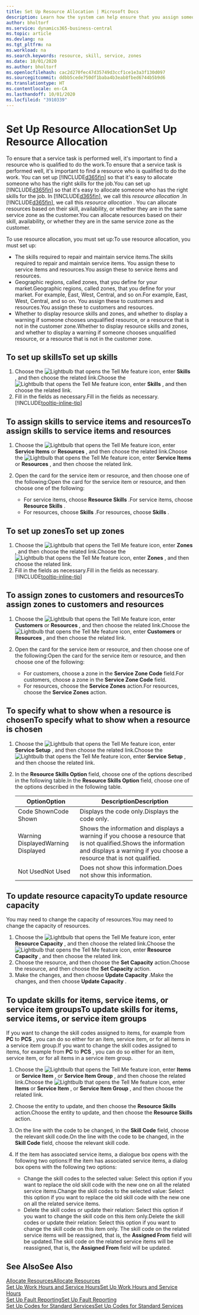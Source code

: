 ```yaml
---
title: Set Up Resource Allocation | Microsoft Docs
description: Learn how the system can help ensure that you assign someone who has the skills required to provide a service.
author: bholtorf
ms.service: dynamics365-business-central
ms.topic: article
ms.devlang: na
ms.tgt_pltfrm: na
ms.workload: na
ms.search.keywords: resource, skill, service, zones
ms.date: 10/01/2020
ms.author: bholtorf
ms.openlocfilehash: cac2d270fec47d35749d3ccf1ce1e3a3f130d097
ms.sourcegitcommit: ddbb5cede750df1baba4b3eab8fbed6744b5b9d6
ms.translationtype: HT
ms.contentlocale: en-CA
ms.lasthandoff: 10/01/2020
ms.locfileid: "3910339"
---
```

# <a name="set-up-resource-allocation"></a><span data-ttu-id="9838e-103">Set Up Resource Allocation</span><span class="sxs-lookup"><span data-stu-id="9838e-103">Set Up Resource Allocation</span></span>
<span data-ttu-id="9838e-104">To ensure that a service task is performed well, it's important to find a resource who is qualified to do the work.</span><span class="sxs-lookup"><span data-stu-id="9838e-104">To ensure that a service task is performed well, it's important to find a resource who is qualified to do the work.</span></span> <span data-ttu-id="9838e-105">You can set up [!INCLUDE[d365fin](includes/d365fin_md.md)] so that it's easy to allocate someone who has the right skills for the job.</span><span class="sxs-lookup"><span data-stu-id="9838e-105">You can set up [!INCLUDE[d365fin](includes/d365fin_md.md)] so that it's easy to allocate someone who has the right skills for the job.</span></span> <span data-ttu-id="9838e-106">In [!INCLUDE[d365fin](includes/d365fin_md.md)], we call this _resource allocation_ .</span><span class="sxs-lookup"><span data-stu-id="9838e-106">In [!INCLUDE[d365fin](includes/d365fin_md.md)], we call this _resource allocation_ .</span></span> <span data-ttu-id="9838e-107">You can allocate resources based on their skill, availability, or whether they are in the same service zone as the customer.</span><span class="sxs-lookup"><span data-stu-id="9838e-107">You can allocate resources based on their skill, availability, or whether they are in the same service zone as the customer.</span></span> 

<span data-ttu-id="9838e-108">To use resource allocation, you must set up:</span><span class="sxs-lookup"><span data-stu-id="9838e-108">To use resource allocation, you must set up:</span></span>  
  
* <span data-ttu-id="9838e-109">The skills required to repair and maintain service items.</span><span class="sxs-lookup"><span data-stu-id="9838e-109">The skills required to repair and maintain service items.</span></span> <span data-ttu-id="9838e-110">You assign these to service items and resources.</span><span class="sxs-lookup"><span data-stu-id="9838e-110">You assign these to service items and resources.</span></span>  
* <span data-ttu-id="9838e-111">Geographic regions, called zones, that you define for your market.</span><span class="sxs-lookup"><span data-stu-id="9838e-111">Geographic regions, called zones, that you define for your market.</span></span> <span data-ttu-id="9838e-112">For example, East, West, Central, and so on.</span><span class="sxs-lookup"><span data-stu-id="9838e-112">For example, East, West, Central, and so on.</span></span> <span data-ttu-id="9838e-113">You assign these to customers and resources.</span><span class="sxs-lookup"><span data-stu-id="9838e-113">You assign these to customers and resources.</span></span>  
* <span data-ttu-id="9838e-114">Whether to display resource skills and zones, and whether to display a warning if someone chooses unqualified resource, or a resource that is not in the customer zone.</span><span class="sxs-lookup"><span data-stu-id="9838e-114">Whether to display resource skills and zones, and whether to display a warning if someone chooses unqualified resource, or a resource that is not in the customer zone.</span></span>  

## <a name="to-set-up-skills"></a><span data-ttu-id="9838e-115">To set up skills</span><span class="sxs-lookup"><span data-stu-id="9838e-115">To set up skills</span></span>
1. <span data-ttu-id="9838e-116">Choose the ![Lightbulb that opens the Tell Me feature](media/ui-search/search_small.png "Tell me what you want to do") icon, enter **Skills** , and then choose the related link.</span><span class="sxs-lookup"><span data-stu-id="9838e-116">Choose the ![Lightbulb that opens the Tell Me feature](media/ui-search/search_small.png "Tell me what you want to do") icon, enter **Skills** , and then choose the related link.</span></span>  
2. <span data-ttu-id="9838e-117">Fill in the fields as necessary.</span><span class="sxs-lookup"><span data-stu-id="9838e-117">Fill in the fields as necessary.</span></span> [!INCLUDE[tooltip-inline-tip](includes/tooltip-inline-tip_md.md)]  

## <a name="to-assign-skills-to-service-items-and-resources"></a><span data-ttu-id="9838e-118">To assign skills to service items and resources</span><span class="sxs-lookup"><span data-stu-id="9838e-118">To assign skills to service items and resources</span></span>
1. <span data-ttu-id="9838e-119">Choose the ![Lightbulb that opens the Tell Me feature](media/ui-search/search_small.png "Tell me what you want to do") icon, enter **Service Items** or **Resources** , and then choose the related link.</span><span class="sxs-lookup"><span data-stu-id="9838e-119">Choose the ![Lightbulb that opens the Tell Me feature](media/ui-search/search_small.png "Tell me what you want to do") icon, enter **Service Items** or **Resources** , and then choose the related link.</span></span>  
2. <span data-ttu-id="9838e-120">Open the card for the service item or resource, and then choose one of the following:</span><span class="sxs-lookup"><span data-stu-id="9838e-120">Open the card for the service item or resource, and then choose one of the following:</span></span>  
  
    * <span data-ttu-id="9838e-121">For service items, choose **Resource Skills** .</span><span class="sxs-lookup"><span data-stu-id="9838e-121">For service items, choose **Resource Skills** .</span></span>  
    * <span data-ttu-id="9838e-122">For resources, choose **Skills** .</span><span class="sxs-lookup"><span data-stu-id="9838e-122">For resources, choose **Skills** .</span></span>  

## <a name="to-set-up-zones"></a><span data-ttu-id="9838e-123">To set up zones</span><span class="sxs-lookup"><span data-stu-id="9838e-123">To set up zones</span></span>
1. <span data-ttu-id="9838e-124">Choose the ![Lightbulb that opens the Tell Me feature](media/ui-search/search_small.png "Tell me what you want to do") icon, enter **Zones** , and then choose the related link.</span><span class="sxs-lookup"><span data-stu-id="9838e-124">Choose the ![Lightbulb that opens the Tell Me feature](media/ui-search/search_small.png "Tell me what you want to do") icon, enter **Zones** , and then choose the related link.</span></span>  
2. <span data-ttu-id="9838e-125">Fill in the fields as necessary.</span><span class="sxs-lookup"><span data-stu-id="9838e-125">Fill in the fields as necessary.</span></span> [!INCLUDE[tooltip-inline-tip](includes/tooltip-inline-tip_md.md)]  

## <a name="to-assign-zones-to-customers-and-resources"></a><span data-ttu-id="9838e-126">To assign zones to customers and resources</span><span class="sxs-lookup"><span data-stu-id="9838e-126">To assign zones to customers and resources</span></span> 
1. <span data-ttu-id="9838e-127">Choose the ![Lightbulb that opens the Tell Me feature](media/ui-search/search_small.png "Tell me what you want to do") icon, enter **Customers** or **Resources** , and then choose the related link.</span><span class="sxs-lookup"><span data-stu-id="9838e-127">Choose the ![Lightbulb that opens the Tell Me feature](media/ui-search/search_small.png "Tell me what you want to do") icon, enter **Customers** or **Resources** , and then choose the related link.</span></span>  
2. <span data-ttu-id="9838e-128">Open the card for the service item or resource, and then choose one of the following:</span><span class="sxs-lookup"><span data-stu-id="9838e-128">Open the card for the service item or resource, and then choose one of the following:</span></span>  
  
    * <span data-ttu-id="9838e-129">For customers, choose a zone in the **Service Zone Code** field.</span><span class="sxs-lookup"><span data-stu-id="9838e-129">For customers, choose a zone in the **Service Zone Code** field.</span></span>  
    * <span data-ttu-id="9838e-130">For resources, choose the **Service Zones** action.</span><span class="sxs-lookup"><span data-stu-id="9838e-130">For resources, choose the **Service Zones** action.</span></span>  

## <a name="to-specify-what-to-show-when-a-resource-is-chosen"></a><span data-ttu-id="9838e-131">To specify what to show when a resource is chosen</span><span class="sxs-lookup"><span data-stu-id="9838e-131">To specify what to show when a resource is chosen</span></span>
1. <span data-ttu-id="9838e-132">Choose the ![Lightbulb that opens the Tell Me feature](media/ui-search/search_small.png "Tell me what you want to do") icon, enter **Service Setup** , and then choose the related link.</span><span class="sxs-lookup"><span data-stu-id="9838e-132">Choose the ![Lightbulb that opens the Tell Me feature](media/ui-search/search_small.png "Tell me what you want to do") icon, enter **Service Setup** , and then choose the related link.</span></span> 
2. <span data-ttu-id="9838e-133">In the **Resource Skills Option** field, choose one of the options described in the following table.</span><span class="sxs-lookup"><span data-stu-id="9838e-133">In the **Resource Skills Option** field, choose one of the options described in the following table.</span></span>  
  
    |<span data-ttu-id="9838e-134">**Option**</span><span class="sxs-lookup"><span data-stu-id="9838e-134">**Option**</span></span>|<span data-ttu-id="9838e-135">**Description**</span><span class="sxs-lookup"><span data-stu-id="9838e-135">**Description**</span></span>|  
    |------------|-------------|  
    |<span data-ttu-id="9838e-136">Code Shown</span><span class="sxs-lookup"><span data-stu-id="9838e-136">Code Shown</span></span> | <span data-ttu-id="9838e-137">Displays the code only.</span><span class="sxs-lookup"><span data-stu-id="9838e-137">Displays the code only.</span></span>|  
    |<span data-ttu-id="9838e-138">Warning Displayed</span><span class="sxs-lookup"><span data-stu-id="9838e-138">Warning Displayed</span></span> | <span data-ttu-id="9838e-139">Shows the information and displays a warning if you choose a resource that is not qualified.</span><span class="sxs-lookup"><span data-stu-id="9838e-139">Shows the information and displays a warning if you choose a resource that is not qualified.</span></span>|  
    |<span data-ttu-id="9838e-140">Not Used</span><span class="sxs-lookup"><span data-stu-id="9838e-140">Not Used</span></span> | <span data-ttu-id="9838e-141">Does not show this information.</span><span class="sxs-lookup"><span data-stu-id="9838e-141">Does not show this information.</span></span>|  

## <a name="to-update-resource-capacity"></a><span data-ttu-id="9838e-142">To update resource capacity</span><span class="sxs-lookup"><span data-stu-id="9838e-142">To update resource capacity</span></span>  
<span data-ttu-id="9838e-143">You may need to change the capacity of resources.</span><span class="sxs-lookup"><span data-stu-id="9838e-143">You may need to change the capacity of resources.</span></span>  
  
1. <span data-ttu-id="9838e-144">Choose the ![Lightbulb that opens the Tell Me feature](media/ui-search/search_small.png "Tell me what you want to do") icon, enter **Resource Capacity** , and then choose the related link.</span><span class="sxs-lookup"><span data-stu-id="9838e-144">Choose the ![Lightbulb that opens the Tell Me feature](media/ui-search/search_small.png "Tell me what you want to do") icon, enter **Resource Capacity** , and then choose the related link.</span></span>  
2. <span data-ttu-id="9838e-145">Choose the resource, and then choose the **Set Capacity** action.</span><span class="sxs-lookup"><span data-stu-id="9838e-145">Choose the resource, and then choose the **Set Capacity** action.</span></span>  
3. <span data-ttu-id="9838e-146">Make the changes, and then choose **Update Capacity** .</span><span class="sxs-lookup"><span data-stu-id="9838e-146">Make the changes, and then choose **Update Capacity** .</span></span>  

## <a name="to-update-skills-for-items-service-items-or-service-item-groups"></a><span data-ttu-id="9838e-147">To update skills for items, service items, or service item groups</span><span class="sxs-lookup"><span data-stu-id="9838e-147">To update skills for items, service items, or service item groups</span></span>
<span data-ttu-id="9838e-148">If you want to change the skill codes assigned to items, for example from **PC** to **PCS** , you can do so either for an item, service item, or for all items in a service item group.</span><span class="sxs-lookup"><span data-stu-id="9838e-148">If you want to change the skill codes assigned to items, for example from **PC** to **PCS** , you can do so either for an item, service item, or for all items in a service item group.</span></span>  
  
1. <span data-ttu-id="9838e-149">Choose the ![Lightbulb that opens the Tell Me feature](media/ui-search/search_small.png "Tell me what you want to do") icon, enter **Items** or **Service Item** , or **Service Item Group** , and then choose the related link.</span><span class="sxs-lookup"><span data-stu-id="9838e-149">Choose the ![Lightbulb that opens the Tell Me feature](media/ui-search/search_small.png "Tell me what you want to do") icon, enter **Items** or **Service Item** , or **Service Item Group** , and then choose the related link.</span></span>  
2. <span data-ttu-id="9838e-150">Choose the entity to update, and then choose the **Resource Skills** action.</span><span class="sxs-lookup"><span data-stu-id="9838e-150">Choose the entity to update, and then choose the **Resource Skills** action.</span></span>  
3. <span data-ttu-id="9838e-151">On the line with the code to be changed, in the **Skill Code** field, choose the relevant skill code.</span><span class="sxs-lookup"><span data-stu-id="9838e-151">On the line with the code to be changed, in the **Skill Code** field, choose the relevant skill code.</span></span>  
4.  <span data-ttu-id="9838e-152">If the item has associated service items, a dialogue box opens with the following two options:</span><span class="sxs-lookup"><span data-stu-id="9838e-152">If the item has associated service items, a dialog box opens with the following two options:</span></span>  
  
    * <span data-ttu-id="9838e-153">Change the skill codes to the selected value: Select this option if you want to replace the old skill code with the new one on all the related service items.</span><span class="sxs-lookup"><span data-stu-id="9838e-153">Change the skill codes to the selected value: Select this option if you want to replace the old skill code with the new one on all the related service items.</span></span>  
    * <span data-ttu-id="9838e-154">Delete the skill codes or update their relation: Select this option if you want to change the skill code on this item only.</span><span class="sxs-lookup"><span data-stu-id="9838e-154">Delete the skill codes or update their relation: Select this option if you want to change the skill code on this item only.</span></span> <span data-ttu-id="9838e-155">The skill code on the related service items will be reassigned, that is, the **Assigned From** field will be updated.</span><span class="sxs-lookup"><span data-stu-id="9838e-155">The skill code on the related service items will be reassigned, that is, the **Assigned From** field will be updated.</span></span>  
  
## <a name="see-also"></a><span data-ttu-id="9838e-156">See Also</span><span class="sxs-lookup"><span data-stu-id="9838e-156">See Also</span></span>
[<span data-ttu-id="9838e-157">Allocate Resources</span><span class="sxs-lookup"><span data-stu-id="9838e-157">Allocate Resources</span></span>](service-how-to-allocate-resources.md)  
[<span data-ttu-id="9838e-158">Set Up Work Hours and Service Hours</span><span class="sxs-lookup"><span data-stu-id="9838e-158">Set Up Work Hours and Service Hours</span></span>](service-how-setup-work-service-hours.md)  
[<span data-ttu-id="9838e-159">Set Up Fault Reporting</span><span class="sxs-lookup"><span data-stu-id="9838e-159">Set Up Fault Reporting</span></span>](service-how-setup-fault-reporting.md)  
[<span data-ttu-id="9838e-160">Set Up Codes for Standard Services</span><span class="sxs-lookup"><span data-stu-id="9838e-160">Set Up Codes for Standard Services</span></span>](service-how-setup-service-coding.md)  
 

